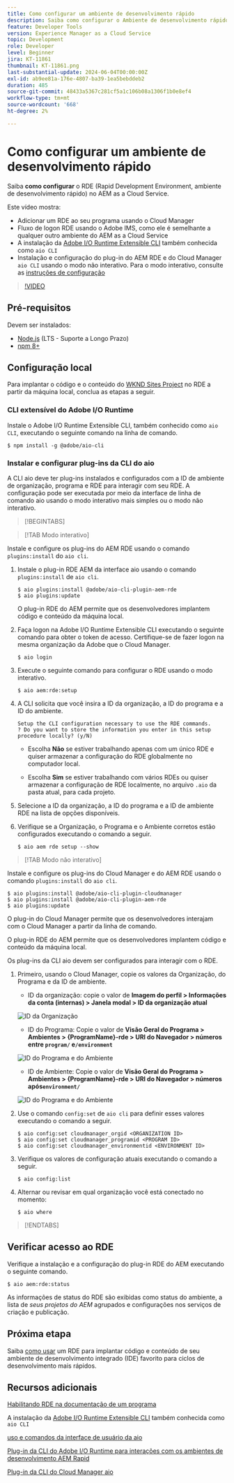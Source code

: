 ```yaml
---
title: Como configurar um ambiente de desenvolvimento rápido
description: Saiba como configurar o Ambiente de desenvolvimento rápido para o AEM as a Cloud Service.
feature: Developer Tools
version: Experience Manager as a Cloud Service
topic: Development
role: Developer
level: Beginner
jira: KT-11861
thumbnail: KT-11861.png
last-substantial-update: 2024-06-04T00:00:00Z
exl-id: ab9ee81a-176e-4807-ba39-1ea5bebddeb2
duration: 485
source-git-commit: 48433a5367c281cf5a1c106b08a1306f1b0e8ef4
workflow-type: tm+mt
source-wordcount: '668'
ht-degree: 2%

---
```


# Como configurar um ambiente de desenvolvimento rápido

Saiba **como configurar** o RDE (Rapid Development Environment, ambiente de desenvolvimento rápido) no AEM as a Cloud Service.

Este vídeo mostra:

- Adicionar um RDE ao seu programa usando o Cloud Manager
- Fluxo de logon RDE usando o Adobe IMS, como ele é semelhante a qualquer outro ambiente do AEM as a Cloud Service
- A instalação da [Adobe I/O Runtime Extensible CLI](https://developer.adobe.com/runtime/docs/guides/tools/cli_install/) também conhecida como `aio CLI`
- Instalação e configuração do plug-in do AEM RDE e do Cloud Manager `aio CLI` usando o modo não interativo. Para o modo interativo, consulte as [instruções de configuração](#setup-the-aem-rde-plugin)

>[!VIDEO](https://video.tv.adobe.com/v/3415490?quality=12&learn=on)

## Pré-requisitos

Devem ser instalados:

- [Node.js](https://nodejs.org/en/) (LTS - Suporte a Longo Prazo)
- [npm 8+](https://docs.npmjs.com/)

## Configuração local

Para implantar o código e o conteúdo do [WKND Sites Project](https://github.com/adobe/aem-guides-wknd#aem-wknd-sites-project) no RDE a partir da máquina local, conclua as etapas a seguir.

### CLI extensível do Adobe I/O Runtime

Instale o Adobe I/O Runtime Extensible CLI, também conhecido como `aio CLI`, executando o seguinte comando na linha de comando.

```shell
$ npm install -g @adobe/aio-cli
```

### Instalar e configurar plug-ins da CLI do aio

A CLI aio deve ter plug-ins instalados e configurados com a ID de ambiente de organização, programa e RDE para interagir com seu RDE. A configuração pode ser executada por meio da interface de linha de comando aio usando o modo interativo mais simples ou o modo não interativo.

>[!BEGINTABS]

>[!TAB Modo interativo]

Instale e configure os plug-ins do AEM RDE usando o comando `plugins:install` do `aio cli`.

1. Instale o plug-in RDE AEM da interface aio usando o comando `plugins:install` de `aio cli`.

   ```shell
   $ aio plugins:install @adobe/aio-cli-plugin-aem-rde    
   $ aio plugins:update
   ```

   O plug-in RDE do AEM permite que os desenvolvedores implantem código e conteúdo da máquina local.

2. Faça logon na Adobe I/O Runtime Extensible CLI executando o seguinte comando para obter o token de acesso. Certifique-se de fazer logon na mesma organização da Adobe que o Cloud Manager.

   ```shell
   $ aio login
   ```

3. Execute o seguinte comando para configurar o RDE usando o modo interativo.

   ```shell
   $ aio aem:rde:setup
   ```

4. A CLI solicita que você insira a ID da organização, a ID do programa e a ID do ambiente.

   ```shell
   Setup the CLI configuration necessary to use the RDE commands.
   ? Do you want to store the information you enter in this setup procedure locally? (y/N)
   ```

   - Escolha __Não__ se estiver trabalhando apenas com um único RDE e quiser armazenar a configuração do RDE globalmente no computador local.

   - Escolha __Sim__ se estiver trabalhando com vários RDEs ou quiser armazenar a configuração de RDE localmente, no arquivo `.aio` da pasta atual, para cada projeto.

5. Selecione a ID da organização, a ID do programa e a ID de ambiente RDE na lista de opções disponíveis.

6. Verifique se a Organização, o Programa e o Ambiente corretos estão configurados executando o comando a seguir.

   ```shell
   $ aio aem rde setup --show
   ```

>[!TAB Modo não interativo]

Instale e configure os plug-ins do Cloud Manager e do AEM RDE usando o comando `plugins:install` do `aio cli`.

```shell
$ aio plugins:install @adobe/aio-cli-plugin-cloudmanager
$ aio plugins:install @adobe/aio-cli-plugin-aem-rde
$ aio plugins:update
```

O plug-in do Cloud Manager permite que os desenvolvedores interajam com o Cloud Manager a partir da linha de comando.

O plug-in RDE do AEM permite que os desenvolvedores implantem código e conteúdo da máquina local.

Os plug-ins da CLI aio devem ser configurados para interagir com o RDE.

1. Primeiro, usando o Cloud Manager, copie os valores da Organização, do Programa e da ID de ambiente.

   - ID da organização: copie o valor de **Imagem do perfil > Informações da conta (internas) > Janela modal > ID da organização atual**

   ![ID da Organização](./assets/Org-ID.png)

   - ID do Programa: Copie o valor de **Visão Geral do Programa > Ambientes > {ProgramName}-rde > URI do Navegador > números entre `program/` e`/environment`**

   ![ID do Programa e do Ambiente](./assets/Program-Environment-Id.png)

   - ID de Ambiente: Copie o valor de **Visão Geral do Programa > Ambientes > {ProgramName}-rde > URI do Navegador > números após`environment/`**

   ![ID do Programa e do Ambiente](./assets/Program-Environment-Id.png)

1. Use o comando `config:set` de `aio cli` para definir esses valores executando o comando a seguir.

   ```shell
   $ aio config:set cloudmanager_orgid <ORGANIZATION ID>
   $ aio config:set cloudmanager_programid <PROGRAM ID>
   $ aio config:set cloudmanager_environmentid <ENVIRONMENT ID>
   ```

1. Verifique os valores de configuração atuais executando o comando a seguir.

   ```shell
   $ aio config:list
   ```

1. Alternar ou revisar em qual organização você está conectado no momento:

   ```shell
   $ aio where
   ```

>[!ENDTABS]

## Verificar acesso ao RDE

Verifique a instalação e a configuração do plug-in RDE do AEM executando o seguinte comando.

```shell
$ aio aem:rde:status
```

As informações de status do RDE são exibidas como status do ambiente, a lista de _seus projetos do AEM_ agrupados e configurações nos serviços de criação e publicação.

## Próxima etapa

Saiba [como usar](./how-to-use.md) um RDE para implantar código e conteúdo de seu ambiente de desenvolvimento integrado (IDE) favorito para ciclos de desenvolvimento mais rápidos.


## Recursos adicionais

[Habilitando RDE na documentação de um programa](https://experienceleague.adobe.com/docs/experience-manager-cloud-service/content/implementing/developing/rapid-development-environments.html#enabling-rde-in-a-program)

A instalação da [Adobe I/O Runtime Extensible CLI](https://developer.adobe.com/runtime/docs/guides/tools/cli_install/) também conhecida como `aio CLI`

[uso e comandos da interface de usuário da aio](https://github.com/adobe/aio-cli#usage)

[Plug-in da CLI do Adobe I/O Runtime para interações com os ambientes de desenvolvimento AEM Rapid](https://github.com/adobe/aio-cli-plugin-aem-rde#aio-cli-plugin-aem-rde)

[Plug-in da CLI do Cloud Manager aio](https://github.com/adobe/aio-cli-plugin-cloudmanager)

